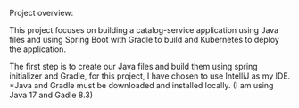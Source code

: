 

Project overview:

This project focuses on building a catalog-service application using Java files and using Spring Boot with Gradle to build and Kubernetes to deploy the application.

The first step is to create our Java files and build them using spring initializer and Gradle, for this project, I have chosen to use IntelliJ as my IDE. *Java and Gradle must be downloaded and installed locally. (I am using Java 17 and Gadle 8.3) 


